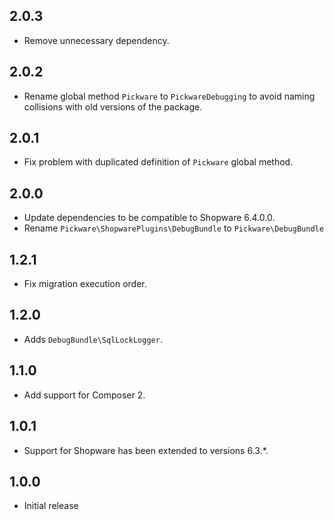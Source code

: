 ## 2.0.3

* Remove unnecessary dependency.


## 2.0.2

* Rename global method `Pickware` to `PickwareDebugging` to avoid naming collisions with old versions of the package.


## 2.0.1

* Fix problem with duplicated definition of `Pickware` global method.


## 2.0.0

* Update dependencies to be compatible to Shopware 6.4.0.0.
* Rename `Pickware\ShopwarePlugins\DebugBundle` to `Pickware\DebugBundle`


## 1.2.1

* Fix migration execution order.


## 1.2.0

* Adds `DebugBundle\SqlLockLogger`.


## 1.1.0

* Add support for Composer 2.


## 1.0.1

* Support for Shopware has been extended to versions 6.3.*.


## 1.0.0

* Initial release
